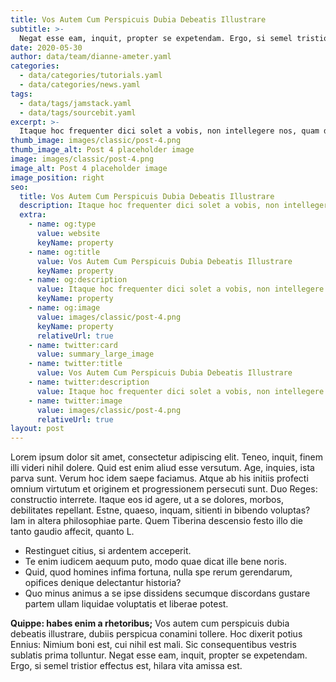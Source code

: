 ```yaml
---
title: Vos Autem Cum Perspicuis Dubia Debeatis Illustrare
subtitle: >-
  Negat esse eam, inquit, propter se expetendam. Ergo, si semel tristior effectus est, hilara vita amissa est.
date: 2020-05-30
author: data/team/dianne-ameter.yaml
categories:
  - data/categories/tutorials.yaml
  - data/categories/news.yaml
tags:
  - data/tags/jamstack.yaml
  - data/tags/sourcebit.yaml
excerpt: >-
  Itaque hoc frequenter dici solet a vobis, non intellegere nos, quam dicat Epicurus voluptatem. Sin kakan malitiam dixisses, ad aliud nos unum certum vitium consuetudo Latina traduceret.
thumb_image: images/classic/post-4.png
thumb_image_alt: Post 4 placeholder image
image: images/classic/post-4.png
image_alt: Post 4 placeholder image
image_position: right
seo:
  title: Vos Autem Cum Perspicuis Dubia Debeatis Illustrare
  description: Itaque hoc frequenter dici solet a vobis, non intellegere nos
  extra:
    - name: og:type
      value: website
      keyName: property
    - name: og:title
      value: Vos Autem Cum Perspicuis Dubia Debeatis Illustrare
      keyName: property
    - name: og:description
      value: Itaque hoc frequenter dici solet a vobis, non intellegere nos
      keyName: property
    - name: og:image
      value: images/classic/post-4.png
      keyName: property
      relativeUrl: true
    - name: twitter:card
      value: summary_large_image
    - name: twitter:title
      value: Vos Autem Cum Perspicuis Dubia Debeatis Illustrare
    - name: twitter:description
      value: Itaque hoc frequenter dici solet a vobis, non intellegere nos
    - name: twitter:image
      value: images/classic/post-4.png
      relativeUrl: true
layout: post
---
```


Lorem ipsum dolor sit amet, consectetur adipiscing elit. Teneo, inquit, finem illi videri nihil dolere. Quid est enim aliud esse versutum. Age, inquies, ista parva sunt. Verum hoc idem saepe faciamus. Atque ab his initiis profecti omnium virtutum et originem et progressionem persecuti sunt. Duo Reges: constructio interrete. Itaque eos id agere, ut a se dolores, morbos, debilitates repellant. Estne, quaeso, inquam, sitienti in bibendo voluptas? Iam in altera philosophiae parte. Quem Tiberina descensio festo illo die tanto gaudio affecit, quanto L.

- Restinguet citius, si ardentem acceperit.
- Te enim iudicem aequum puto, modo quae dicat ille bene noris.
- Quid, quod homines infima fortuna, nulla spe rerum gerendarum, opifices denique delectantur historia?
- Quo minus animus a se ipse dissidens secumque discordans gustare partem ullam liquidae voluptatis et liberae potest.

**Quippe: habes enim a rhetoribus;** Vos autem cum perspicuis dubia debeatis illustrare, dubiis perspicua conamini tollere. Hoc dixerit potius Ennius: Nimium boni est, cui nihil est mali. Sic consequentibus vestris sublatis prima tolluntur. Negat esse eam, inquit, propter se expetendam. Ergo, si semel tristior effectus est, hilara vita amissa est.
